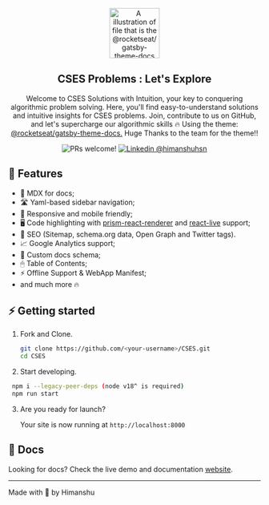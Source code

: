 <p align="center">
  <img src="https://rocketseat-cdn.s3-sa-east-1.amazonaws.com/theme-docs.svg" alt="A illustration of file that is the @rocketseat/gatsby-theme-docs logo" width="100">
</p>

<h2 align="center">
  CSES Problems : Let's Explore
</h2>

<p align="center">
  Welcome to CSES Solutions with Intuition, your key to conquering algorithmic problem solving. Here, you'll find easy-to-understand solutions and intuitive insights for CSES problems. Join, contribute to us on GitHub, and let's supercharge our algorithmic skills 🔥 Using the theme: <a href="https://github.com/jpedroschmitz/rocketdocs/tree/main/%40rocketseat/gatsby-theme-docs">@rocketseat/gatsby-theme-docs.</a> Huge Thanks to the team for the theme!!
</p>

<p align="center">
  <img src="https://img.shields.io/badge/PRs-welcome-%238257E6.svg" alt="PRs welcome!" />

  <a href="https://www.linkedin.com/in/himanshuhsn/">
    <img src="https://img.shields.io/badge/linkedin-%230077B5.svg?style=for-the-badge&logo=linkedin&logoColor=white"
    alt="Linkedin @himanshuhsn" />
  </a>
</p>

## 🚀 Features

- 📝 MDX for docs;
- 🛣 Yaml-based sidebar navigation;
- 📱 Responsive and mobile friendly;
- 🖥 Code highlighting with [prism-react-renderer](https://github.com/FormidableLabs/prism-react-renderer) and [react-live](https://github.com/FormidableLabs/react-live) support;
- 🥇 SEO (Sitemap, schema.org data, Open Graph and Twitter tags).
- 📈 Google Analytics support;
- 📄 Custom docs schema;
- 🖱 Table of Contents;
- ⚡️ Offline Support & WebApp Manifest;
- and much more 🔥

## ⚡️ Getting started

1. Fork and Clone.

   ```sh
   git clone https://github.com/<your-username>/CSES.git
   cd CSES
   ```

2. Start developing.

  ```sh
   npm i --legacy-peer-deps (node v18^ is required)
   npm run start
  ```

3. Are you ready for launch?

   Your site is now running at `http://localhost:8000`

## 📄 Docs

Looking for docs? Check the live demo and documentation [website](https://rocketdocs.netlify.app).

---

Made with 💜 by Himanshu

